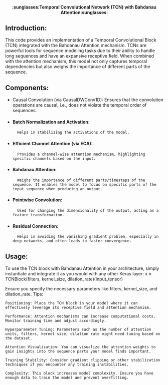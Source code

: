 <h4><center>:sunglasses:Temporal Convolutional Network (TCN) with Bahdanau Attention:sunglasses:</center></h4>

## Introduction:

This code provides an implementation of a Temporal Convolutional Block (TCN) integrated with the Bahdanau Attention mechanism. TCNs are powerful tools for sequence modeling tasks due to their ability to handle long sequences and have an expansive receptive field. When combined with the attention mechanism, this model not only captures temporal dependencies but also weighs the importance of different parts of the sequence.

## Components:
* Causal Convolution (via CausalDWConv1D):
        Ensures that the convolution operations are causal, i.e., does not violate the temporal order of sequences.

* #### Batch Normalization and Activation:
        Helps in stabilizing the activations of the model.

* #### Efficient Channel Attention (via ECA):
        Provides a channel-wise attention mechanism, highlighting specific channels based on the input.

* #### Bahdanau Attention:
        Weighs the importance of different parts/timesteps of the sequence. It enables the model to focus on specific parts of the input sequence when producing an output.

* #### Pointwise Convolution:
        Used for changing the dimensionality of the output, acting as a feature transformation.

* #### Residual Connection:
        Helps in avoiding the vanishing gradient problem, especially in deep networks, and often leads to faster convergence.

## Usage:

To use the TCN block with Bahdanau Attention in your architecture, simply instantiate and integrate it as you would with any other Keras layer:
x = TCNBlock(filters, kernel_size, dilation_rate)(input_tensor)

Ensure you specify the necessary parameters like filters, kernel_size, and dilation_rate.
Tips:

    Positioning: Place the TCN block in your model where it can effectively leverage its receptive field and attention mechanism.

    Performance: Attention mechanisms can increase computational costs. Monitor training time and adjust accordingly.

    Hyperparameter Tuning: Parameters such as the number of attention units, filters, kernel size, dilation rate might need tuning based on the dataset.

    Attention Visualization: You can visualize the attention weights to gain insights into the sequence parts your model finds important.

    Training Stability: Consider gradient clipping or other stabilization techniques if you encounter any training instabilities.

    Complexity: This block increases model complexity. Ensure you have enough data to train the model and prevent overfitting.

